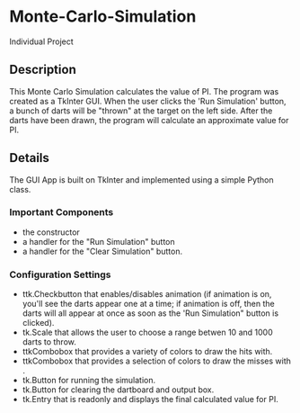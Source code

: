# Monte-Carlo-Simulation
Individual Project

## Description
This Monte Carlo Simulation calculates the value of PI. The program was created as a TkInter GUI. When the user clicks the 'Run Simulation' button, a bunch of darts will be "thrown" at the target on the left side. After the darts have been drawn, the program will calculate an approximate value for PI.

## Details
The GUI App is built on TkInter and implemented using a simple Python class. 

### Important Components
- the constructor
- a handler for the "Run Simulation" button
- a handler for the "Clear Simulation" button.

### Configuration Settings
- ttk.Checkbutton that enables/disables animation (if animation is on, you'll see the darts appear one at a time; if animation is off, then the darts will all appear at once as soon as the 'Run Simulation" button is clicked).
- tk.Scale that allows the user to choose a range betwen 10 and 1000 darts to throw.
- ttkCombobox that provides a variety of colors to draw the hits with.
- ttkCombobox that provides a selection of colors to draw the misses with .
- tk.Button for running the simulation.
- tk.Button for clearing the dartboard and output box.
- tk.Entry that is readonly and displays the final calculated value for PI.
